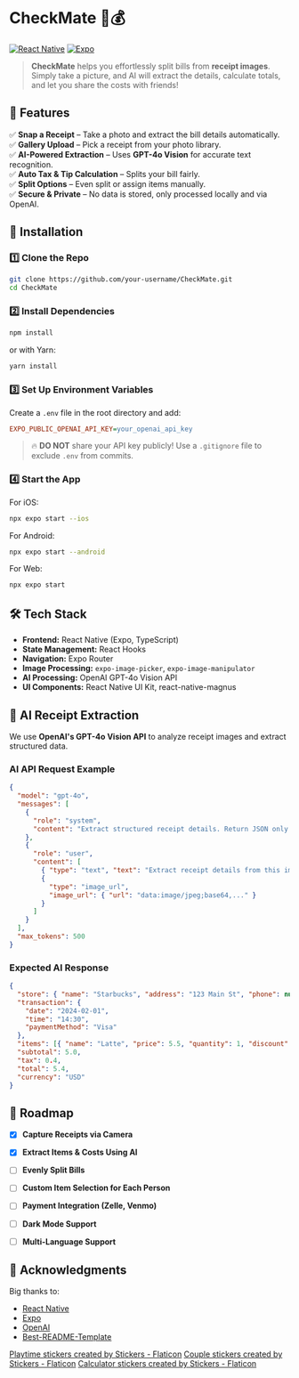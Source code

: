 # CheckMate 📸💰

[![React Native](https://img.shields.io/badge/React%20Native-0.73-blue)](https://reactnative.dev/)
[![Expo](https://img.shields.io/badge/Expo-50.0.0-blue)](https://expo.dev/)

> **CheckMate** helps you effortlessly split bills from **receipt images**. Simply take a picture, and AI will extract the details, calculate totals, and let you share the costs with friends!

<!-- --- -->

<!-- ## **📸 Demo** -->
<!-- Add a gif or image showcasing the app -->
<!-- \![CheckMate Demo](https://your-image-url.gif) -->


## **🚀 Features**

✅ **Snap a Receipt** – Take a photo and extract the bill details automatically.  
✅ **Gallery Upload** – Pick a receipt from your photo library.  
✅ **AI-Powered Extraction** – Uses **GPT-4o Vision** for accurate text recognition.  
✅ **Auto Tax & Tip Calculation** – Splits your bill fairly.  
✅ **Split Options** – Even split or assign items manually.  
✅ **Secure & Private** – No data is stored, only processed locally and via OpenAI.


## **📲 Installation**

### **1️⃣ Clone the Repo**

```sh
git clone https://github.com/your-username/CheckMate.git
cd CheckMate
```

### **2️⃣ Install Dependencies**

```sh
npm install
```

or with Yarn:

```sh
yarn install
```

### **3️⃣ Set Up Environment Variables**

Create a `.env` file in the root directory and add:

```ini
EXPO_PUBLIC_OPENAI_API_KEY=your_openai_api_key
```

> 🔥 **DO NOT** share your API key publicly! Use a `.gitignore` file to exclude `.env` from commits.

### **4️⃣ Start the App**

For iOS:

```sh
npx expo start --ios
```

For Android:

```sh
npx expo start --android
```

For Web:

```sh
npx expo start
```


## **🛠️ Tech Stack**

- **Frontend:** React Native (Expo, TypeScript)
- **State Management:** React Hooks
- **Navigation:** Expo Router
- **Image Processing:** `expo-image-picker`, `expo-image-manipulator`
- **AI Processing:** OpenAI GPT-4o Vision API
- **UI Components:** React Native UI Kit, react-native-magnus


## **🧠 AI Receipt Extraction**

We use **OpenAI's GPT-4o Vision API** to analyze receipt images and extract structured data.

### **AI API Request Example**

```json
{
  "model": "gpt-4o",
  "messages": [
    {
      "role": "system",
      "content": "Extract structured receipt details. Return JSON only."
    },
    {
      "role": "user",
      "content": [
        { "type": "text", "text": "Extract receipt details from this image." },
        {
          "type": "image_url",
          "image_url": { "url": "data:image/jpeg;base64,..." }
        }
      ]
    }
  ],
  "max_tokens": 500
}
```

### **Expected AI Response**

```json
{
  "store": { "name": "Starbucks", "address": "123 Main St", "phone": null },
  "transaction": {
    "date": "2024-02-01",
    "time": "14:30",
    "paymentMethod": "Visa"
  },
  "items": [{ "name": "Latte", "price": 5.5, "quantity": 1, "discount": 0.5 }],
  "subtotal": 5.0,
  "tax": 0.4,
  "total": 5.4,
  "currency": "USD"
}
```


## **🚧 Roadmap**

- [x] **Capture Receipts via Camera**
- [x] **Extract Items & Costs Using AI**
- [ ] **Evenly Split Bills**
- [ ] **Custom Item Selection for Each Person**
- [ ] **Payment Integration (Zelle, Venmo)**
- [ ] **Dark Mode Support**
- [ ] **Multi-Language Support**


## **🌟 Acknowledgments**

Big thanks to:

- [React Native](https://reactnative.dev/)
- [Expo](https://expo.dev/)
- [OpenAI](https://platform.openai.com/)
- [Best-README-Template](https://github.com/othneildrew/Best-README-Template)

<a href="https://www.flaticon.com/free-stickers/playtime" title="playtime stickers">Playtime stickers created by Stickers - Flaticon</a>
<a href="https://www.flaticon.com/free-stickers/couple" title="couple stickers">Couple stickers created by Stickers - Flaticon</a>
<a href="https://www.flaticon.com/free-stickers/calculator" title="calculator stickers">Calculator stickers created by Stickers - Flaticon</a>
